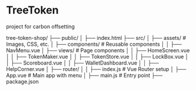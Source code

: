 # TreeToken
project for carbon offsetting

tree-token-shop/
├── public/
│   ├── index.html
├── src/
│   ├── assets/           # Images, CSS, etc.
│   ├── components/       # Reusable components
│   │   ├── NavMenu.vue
│   ├── views/            # Page components
│   │   ├── HomeScreen.vue
│   │   ├── TokenMaker.vue
│   │   ├── TokenStore.vue
│   │   ├── LockBox.vue
│   │   ├── Scoreboard.vue
│   │   ├── WalletDashboard.vue
│   │   ├── HelpCorner.vue
│   ├── router/
│   │   ├── index.js     # Vue Router setup
│   ├── App.vue          # Main app with menu
│   ├── main.js          # Entry point
├── package.json